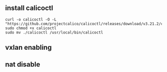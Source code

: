 ## install calicoctl
```
curl -o calicoctl -O -L  "https://github.com/projectcalico/calicoctl/releases/download/v3.21.2/calicoctl" 
sudo chmod +x calicoctl
sudo mv ./calicoctl /usr/local/bin/calicoctl
```

## vxlan enabling

## nat disable 



